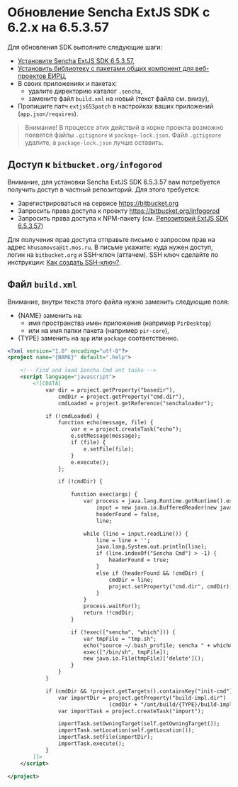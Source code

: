 
Обновление Sencha ExtJS SDK с 6.2.х на 6.5.3.57
===================================================================

Для обновления SDK выполните следующие шаги:
- [Установите Sencha ExtJS SDK 6.5.3.57][ext653],
- [Установить библиотеку с пакетами общих компонент для веб-проектов ЕИРЦ][w-extjs-common],
- В своих приложениях и пакетах:
	- удалите директорию каталог `.sencha`,
	- замените файл `build.xml` на новый (текст файла см. внизу),
- Пропишите патч `extjs653patch` в настройках ваших приложений (`app.json/requires`).

> Внимание! В процессе этих действий в корне проекта возможно появятся файлы `.gitignore` и `package-lock.json`.
> Файл `.gitignore` удалите, а `package-lock.json` лучше оставить.

Доступ к `bitbucket.org/infogorod`
---------------------------------

Внимание, для установки Sencha ExtJS SDK 6.5.3.57 вам потребуется получить 
доступ в частный репозиторий. Для этого требуется:
- Зарегистрироваться на сервисе https://bitbucket.org
- Запросить права доступа к проекту https://bitbucket.org/infogorod
- Запросить права доступа к NPM-пакету (см. [Репозиторий ExtJS SDK 6.5.3.57][ext653])

Для получения прав доступа отправьте письмо с запросом прав на адрес `khusamovsa@it.mos.ru`.
В письме укажите: куда нужен доступ, логин на `bitbucket.org` и SSH-ключ (аттачем).
SSH ключ сделайте по инструкции: 
[Как создать SSH-ключ?](https://github.com/khusamov/leading/blob/master/git/ssh-keys.md).

Файл `build.xml` 
--------------------------------

Внимание, внутри текста этого файла нужно заменить следующие поля:
- {NAME} заменить на:
	-  имя пространства имен приложения (например `PirDesktop`)
	-  или на имя папки пакета (например `pir-core`),
- {TYPE} заменить на `app` или `package` соответственно.


```xml
<?xml version="1.0" encoding="utf-8"?>
<project name="{NAME}" default=".help">

    <!-- Find and load Sencha Cmd ant tasks -->
    <script language="javascript">
        <![CDATA[
            var dir = project.getProperty("basedir"),
                cmdDir = project.getProperty("cmd.dir"),
                cmdLoaded = project.getReference("senchaloader");

            if (!cmdLoaded) {
                function echo(message, file) {
                    var e = project.createTask("echo");
                    e.setMessage(message);
                    if (file) {
                        e.setFile(file);
                    }
                    e.execute();
                };

                if (!cmdDir) {

                    function exec(args) {
                        var process = java.lang.Runtime.getRuntime().exec(args),
                            input = new java.io.BufferedReader(new java.io.InputStreamReader(process.getInputStream())),
                            headerFound = false,
                            line;

                        while (line = input.readLine()) {
                            line = line + '';
                            java.lang.System.out.println(line);
                            if (line.indexOf("Sencha Cmd") > -1) {
                                headerFound = true;
                            }
                            else if (headerFound && !cmdDir) {
                                cmdDir = line;
                                project.setProperty("cmd.dir", cmdDir);
                            }
                        }
                        process.waitFor();
                        return !!cmdDir;
                    }

                    if (!exec(["sencha", "which"])) {
                        var tmpFile = "tmp.sh";
                        echo("source ~/.bash_profile; sencha " + whichArgs.join(" "), tmpFile);
                        exec(["/bin/sh", tmpFile]);
                        new java.io.File(tmpFile)['delete'](); 
                    }
                }
            }

            if (cmdDir && !project.getTargets().containsKey("init-cmd")) {
                var importDir = project.getProperty("build-impl.dir") || 
                                (cmdDir + "/ant/build/{TYPE}/build-impl.xml");
                var importTask = project.createTask("import");

                importTask.setOwningTarget(self.getOwningTarget());
                importTask.setLocation(self.getLocation());
                importTask.setFile(importDir);
                importTask.execute();
            }
        ]]>
    </script>

</project>
```




[ext653]: https://bitbucket.org/infogorod/sencha-extjs-6.5.3.57
[w-extjs-common]: https://www.npmjs.com/package/infogorod_w_extjs_common
